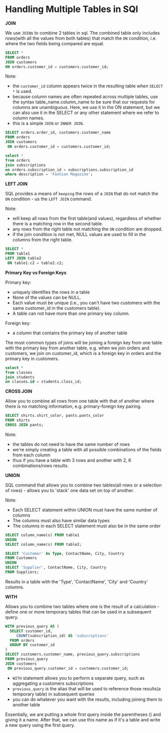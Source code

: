 # Handling Multiple Tables in SQl

**JOIN**

We use `JOIN`s to combine 2 tables in sql.
The combined table only includes rows(with all the values from both tables) that match the `ON` condition, i.e. where the two fields being compared are equal.

```sql
SELECT *
FROM orders
JOIN customers
ON orders.customer_id = customers.customer_id;
```

Note:

- the `customer_id` column appears twice in the resulting table when `SELECT *` is used.
- because column names are often repeated across multiple tables, use the syntax table_name.column_name to be sure that our requests for columns are unambiguous. Here, we use it in the ON statement, but we can also use it in the SELECT or any other statement where we refer to column names.
- this is a simple `JOIN` or `INNER JOIN`.

```sql
SELECT orders.order_id, customers.customer_name
FROM orders
JOIN customers
 ON orders.customer_id = customers.customer_id;
```

```sql
select *
from orders
join subscriptions
on orders.subscription_id = subscriptions.subscription_id
where description = 'Fashion Magazine';
```

**LEFT JOIN**

SQL provides a means of `keeping` the rows of a `JOIN` that do not match the `ON` condition - us the `LEFT JOIN` command.

Note:

- will keep all rows from the first table(and values), regardless of whether there is a matching row in the second table.
- any rows from the right table not matching the `ON` condition are dropped.
- if the join condition is not met, NULL values are used to fill in the columns from the right table.

```sql
SELECT *
FROM table1
LEFT JOIN table2
 ON table1.c2 = table2.c2;
```

**Primary Key vs Foreign Keys**

Primary key:

- uniquely identifies the rows in a table
- None of the values can be NULL.
- Each value must be unique (i.e., you can't have two customers with the same customer_id in the customers table).
- A table can not have more than one primary key column.

Foreign key:

- a column that contains the primary key of another table

The most common types of joins will be joining a foreign key from one table with the primary key from another table, e.g. when we join orders and customers, we join on customer_id, which is a foreign key in orders and the primary key in customers.

```sql
select *
from classes
join students
on classes.id = students.class_id;
```

**CROSS JOIN**

Allow you to combine all rows from one table with that of another where there is no matching information, e.g. primary-foreign key pairing.

```sql
SELECT shirts.shirt_color, pants.pants_color
FROM shirts
CROSS JOIN pants;
```

Note:

- the tables do not need to have the same number of rows
- we're simply creating a table with all possible combinations of the fields from each column
- thus if you have a table with 3 rows and another with 2, 6 combinations/rows results.

**UNION**

SQL command that allows you to combine two tables(all rows or a selection of rows) - allows you to 'stack' one data set on top of another.

Note:

- Each SELECT statement within UNION must have the same number of columns
- The columns must also have similar data types
- The columns in each SELECT statement must also be in the same order

```sql
SELECT column_name(s) FROM table1
UNION
SELECT column_name(s) FROM table2;
```

```sql
SELECT 'Customer' As Type, ContactName, City, Country
FROM Customers
UNION
SELECT 'Supplier', ContactName, City, Country
FROM Suppliers;
```

Results in a table with the 'Type', 'ContactName', 'City' and 'Country' columns.

**WITH**

Allows you to combine two tables where one is the result of a calculation - define one or more temporary tables that can be used in a subsequent query.

```sql
WITH previous_query AS (
  SELECT customer_id,
     COUNT(subscription_id) AS 'subscriptions'
  FROM orders
  GROUP BY customer_id
)
SELECT customers.customer_name, previous_query.subscriptions
FROM previous_query
JOIN customers
 ON previous_query.customer_id = customers.customer_id;
```

- `WITH` statement allows you to perform a separate query, such as aggregating a customers subscriptions
- `previous_query` is the alias that will be used to reference those results(a temporary table) in subsequent queries
- you can do whatever you want with the results, including joining them to another table

Essentially, we are putting a whole first query inside the parentheses () and giving it a name. After that, we can use this name as if it's a table and write a new query using the first query.
